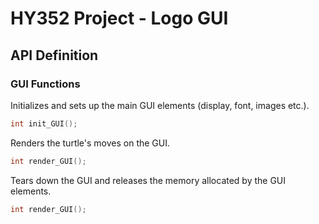 HY352 Project - Logo GUI
========================


## API Definition

### GUI Functions

Initializes and sets up the main GUI elements (display, font, images etc.).

```cpp
int init_GUI();
```

Renders the turtle's moves on the GUI.

```cpp
int render_GUI();
```

Tears down the GUI and releases the memory allocated by the GUI elements.

```cpp
int render_GUI();
```
